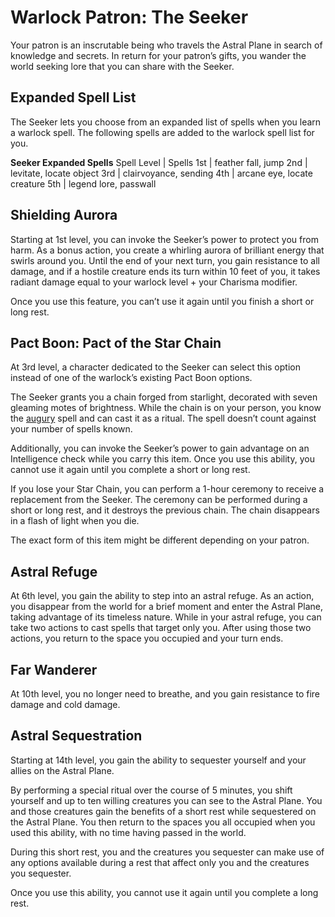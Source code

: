# Warlock Patron: The Seeker
Your patron is an inscrutable being who travels the Astral Plane in search of knowledge and secrets. In return for your patron’s gifts, you wander the world seeking lore that you can share with the Seeker.

## Expanded Spell List
The Seeker lets you choose from an expanded list of spells when you learn a warlock spell. The following spells are added to the warlock spell list for you.

**Seeker Expanded Spells**
Spell Level | Spells
1st | feather fall, jump
2nd | levitate, locate object
3rd | clairvoyance, sending
4th | arcane eye, locate creature
5th | legend lore, passwall

## Shielding Aurora
Starting at 1st level, you can invoke the Seeker’s power to protect you from harm. As a bonus action, you create a whirling aurora of brilliant energy that swirls around you. Until the end of your next turn, you gain resistance to all damage, and if a hostile creature ends its turn within 10 feet of you, it takes radiant damage equal to your warlock level + your Charisma modifier. 

Once you use this feature, you can’t use it again until you finish a short or long rest.

## Pact Boon: Pact of the Star Chain
At 3rd level, a character dedicated to the Seeker can select this option instead of one of the warlock’s existing Pact Boon options.

The Seeker grants you a chain forged from starlight, decorated with seven gleaming motes of brightness. While  the chain is on your person, you know the [augury](https://www.dndbeyond.com/spells/augury) spell and can cast it as a ritual. The spell doesn’t count against your number of spells known. 

Additionally, you can invoke the Seeker’s power to gain advantage on an Intelligence check while you carry this item. Once you use this ability, you cannot use it again until you complete a short or long rest.

If you lose your Star Chain, you can perform a 1-hour ceremony to receive a replacement from the Seeker. The ceremony can be performed during a short or long rest, and it destroys the previous chain. The chain disappears in a flash of light when you die.

The exact form of this item might be different depending on your patron.

## Astral Refuge
At 6th level, you gain the ability to step into an astral refuge. As an action, you disappear from the world for a brief moment and enter the Astral Plane, taking advantage of its timeless nature. While in your astral refuge, you can take two actions to cast spells that target only you. After using those two actions, you return to the space you occupied and your turn ends.

## Far Wanderer
At 10th level, you no longer need to breathe, and you gain resistance to fire damage and cold damage.

## Astral Sequestration
Starting at 14th level, you gain the ability to sequester yourself and your allies on the Astral Plane. 

By performing a special ritual over the course of 5 minutes, you shift yourself and up to ten willing creatures you can see to the Astral Plane. You and those creatures gain the benefits of a short rest while sequestered on the Astral Plane. You then return to the spaces you all occupied when you used this ability, with no time having passed in the world.

During this short rest, you and the creatures you sequester can make use of any options available during a rest that affect only you and the creatures you sequester.

Once you use this ability, you  cannot use it again until you complete a long rest.
